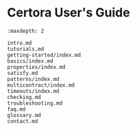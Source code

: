 Certora User's Guide
====================

```{toctree}
:maxdepth: 2

intro.md
tutorials.md
getting-started/index.md
basics/index.md
properties/index.md
satisfy.md
patterns/index.md
multicontract/index.md
timeouts/index.md
checking.md
troubleshooting.md
faq.md
glossary.md
contact.md
```

